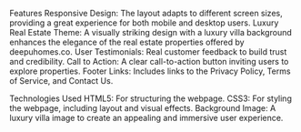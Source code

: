 Features
Responsive Design: The layout adapts to different screen sizes, providing a great experience for both mobile and desktop users.
Luxury Real Estate Theme: A visually striking design with a luxury villa background enhances the elegance of the real estate properties offered by deepuhomes.co.
User Testimonials: Real customer feedback to build trust and credibility.
Call to Action: A clear call-to-action button inviting users to explore properties.
Footer Links: Includes links to the Privacy Policy, Terms of Service, and Contact Us.

Technologies Used
HTML5: For structuring the webpage.
CSS3: For styling the webpage, including layout and visual effects.
Background Image: A luxury villa image to create an appealing and immersive user experience.

